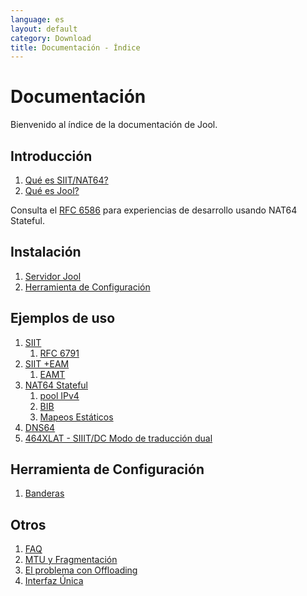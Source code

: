 ```yaml
---
language: es
layout: default
category: Download
title: Documentación - Índice
---
```


# Documentación

Bienvenido al índice de la documentación de Jool.

## Introducción

1. [Qué es SIIT/NAT64?](intro-nat64.html)
2. [Qué es Jool?](intro-jool.html)

Consulta el [RFC 6586](https://tools.ietf.org/html/rfc6586) para experiencias de desarrollo usando NAT64 Stateful.

## Instalación
1. [Servidor Jool](mod-install.html)
2. [Herramienta de Configuración](usr-install.html)

## Ejemplos de uso
1. [SIIT](mod-run-vanilla.html)
	1. [RFC 6791](rfc6791.html)
2. [SIIT +EAM](mod-run-eam.html)
	1. [EAMT](eamt.html)
3. [NAT64 Stateful](mod-run-stateful.html)
	1. [pool IPv4](pool4.html)
    2. [BIB](bib.html)
    3. [Mapeos Estáticos](static-bindings.html)
4. [DNS64](dns64.html)
5. [464XLAT - SIIIT/DC Modo de traducción dual](mod-run-464xlat.html)

## Herramienta de Configuración

1. [Banderas](usr-flags.html)

## Otros
1. [FAQ](faq.html)
2. [MTU y Fragmentación](mtu.html)
3. [El problema con Offloading](offloading.html)
4. [Interfaz Única](mod-run-alternate.html)
